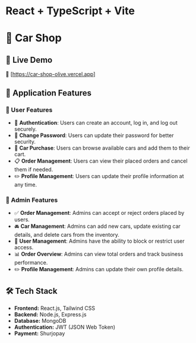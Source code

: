 # React + TypeScript + Vite

# 🚗 Car Shop

## 🌟 Live Demo

🔗 [https://car-shop-olive.vercel.app]

## 📌 Application Features

### 🔹 User Features

- 🔑 **Authentication**: Users can create an account, log in, and log out securely.
- 🔄 **Change Password**: Users can update their password for better security.
- 🛒 **Car Purchase**: Users can browse available cars and add them to their cart.
- 📋 **Order Management**: Users can view their placed orders and cancel them if needed.
- ✏️ **Profile Management**: Users can update their profile information at any time.

### 🔹 Admin Features

- ✅ **Order Management**: Admins can accept or reject orders placed by users.
- 🚘 **Car Management**: Admins can add new cars, update existing car details, and delete cars from the inventory.
- 🚫 **User Management**: Admins have the ability to block or restrict user access.
- 📊 **Order Overview**: Admins can view total orders and track business performance.
- ✏️ **Profile Management**: Admins can update their own profile details.

## 🛠️ Tech Stack

- **Frontend:** React.js, Tailwind CSS
- **Backend:** Node.js, Express.js
- **Database:** MongoDB
- **Authentication:** JWT (JSON Web Token)
- **Payment:** Shurjopay
